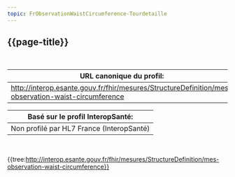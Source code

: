 ```yaml
---
topic: FrObservationWaistCircumference-Tourdetaille
---
```

## {{page-title}}
&nbsp;

|     URL canonique du profil:                                                                   |
|------------------------------------------------------------------------------------------------|
|     http://interop.esante.gouv.fr/fhir/mesures/StructureDefinition/mes-observation-waist-circumference    |

|     Basé sur le profil InteropSanté:               |
|----------------------------------------------------|
|     Non profilé par HL7   France (InteropSanté)    |



&nbsp;

{{tree:http://interop.esante.gouv.fr/fhir/mesures/StructureDefinition/mes-observation-waist-circumference}}

